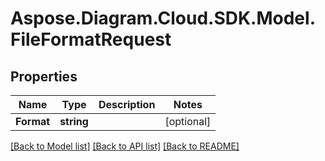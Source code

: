 # Aspose.Diagram.Cloud.SDK.Model.FileFormatRequest
## Properties

Name | Type | Description | Notes
------------ | ------------- | ------------- | -------------
**Format** | **string** |  | [optional] 

[[Back to Model list]](../README.md#documentation-for-models) [[Back to API list]](../README.md#documentation-for-api-endpoints) [[Back to README]](../README.md)

